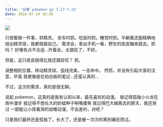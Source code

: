 ```yaml
---
title: '旧事 pokemon go 7.17-7.23'
date: 2016-07-24 10:36
---
```


![](/assets/blogImg/diary-3.jpg)

只想着做一件事，抓精灵。
坐车时抓。吃饭时抓。睡觉时抓。半躺着还能精确地抛出精灵球，我都佩服自己。
需求会，拿出手机一看，野生的皮皮蹦来跳去。抓吗？
好像有点不合适…开着会，太猖狂了，不好。

但是，这只皮皮跳得比我还猖狂哎？
抓。

调整相机位置，转动精灵球，弧线完美，一击命中。
然而，并没有引起大家的注意，毕竟
我更像是在拍白板的笔记…还蛮认真的…

不过，这次的需求，真的是很无聊。

说起 pokemon，这真的是我有认知以来，最先喜欢的动漫。
我记得孤独小火龙在雨中漫步
我记得不想长大的妙蛙种子咧嘴傻笑
我记得巴大蝴离去的那天，我还哭过
一部能让小孩看哭的幼稚动漫，不会差的，对吧？

只是我们最终还是孤独了，长大了，还是被一次次的离别碾压而过。
